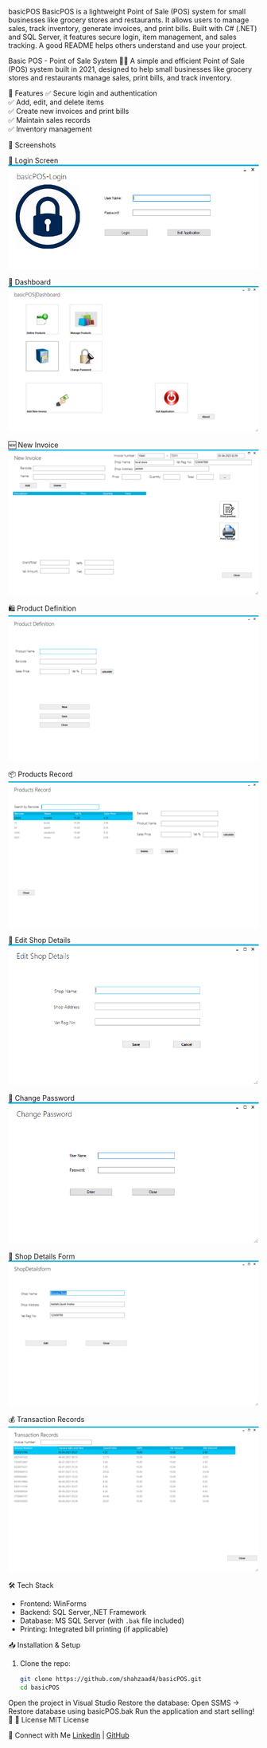 basicPOS
BasicPOS is a lightweight Point of Sale (POS) system for small businesses like grocery stores and restaurants. It allows users to manage sales, track inventory, generate invoices, and print bills. Built with C# (.NET) and SQL Server, it features secure login, item management, and sales tracking.
A good README helps others understand and use your project.


Basic POS - Point of Sale System 🛒🧾
A simple and efficient Point of Sale (POS) system built in 2021, designed to help small businesses like grocery stores and restaurants manage sales, print bills, and track inventory.

🚀 Features
✅ Secure login and authentication  
✅ Add, edit, and delete items  
✅ Create new invoices and print bills  
✅ Maintain sales records  
✅ Inventory management  

📸 Screenshots

 🔑 Login Screen
![Login Screen](Screenshots/basicPOS-Login.png)

 🏪 Dashboard
![Dashboard](Screenshots/basicPOS_Dashboard.png)

 🆕 New Invoice
![New Invoice](Screenshots/New%20Invoice.png)

 🛍️ Product Definition
![Product Definition](Screenshots/Product%20Definition.png)

 📦 Products Record
![Products Record](Screenshots/Products%20Record.png)

 🏪 Edit Shop Details
![Edit Shop Details](Screenshots/Edit%20Shop%20Details.png)

 🔄 Change Password
![Change Password](Screenshots/Change%20Password.png)

 🏪 Shop Details Form
![Shop Details Form](Screenshots/ShopDetailsform.png)

 💰 Transaction Records
![Transaction Records](Screenshots/Transaction%20Records.png)

🛠️ Tech Stack
- Frontend: WinForms 
- Backend: SQL Server,.NET Framework
- Database: MS SQL Server (with `.bak` file included)
- Printing: Integrated bill printing (if applicable)

📥 Installation & Setup
1. Clone the repo:  
   ```sh
   git clone https://github.com/shahzaad4/basicPOS.git
   cd basicPOS
Open the project in Visual Studio
Restore the database:
Open SSMS → Restore database using basicPOS.bak
Run the application and start selling! 🎉
📜 License
MIT License

🤝 Connect with Me
[LinkedIn](https://www.linkedin.com/in/shahzaad-ul-haq-962b641b6/) | [GitHub](https://github.com/shahzaad4)
